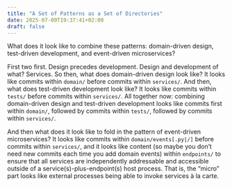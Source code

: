 ```yaml
---
title: "A Set of Patterns as a Set of Directories"
date: 2025-07-09T19:37:41+02:00
draft: false
---
```


What does it look like to combine these patterns: domain-driven design, test-driven development, and event-driven microservices?

First two first. Design precedes development. Design and development of what? Services. So then, what does domain-driven design look like? It looks like commits within `domain/` before commits within `services/`. And then, what does test-driven development look like? It looks like commits within `tests/` before commits within `services/`. All together now: combining domain-driven design and test-driven development looks like commits first within `domain/`, followed by commits within `tests/`, followed by commits within `services/`.

And then what does it look like to fold in the pattern of event-driven microservices? It looks like commits within `domain/events[.py|/]` before commits within `services/`, and it looks like content (so maybe you don’t need new commits each time you add domain events) within `endpoints/` to ensure that all services are independently addressable and accessible outside of a service(s)-plus-endpoint(s) host process. That is, the “micro” part looks like external processes being able to invoke services à la carte.
